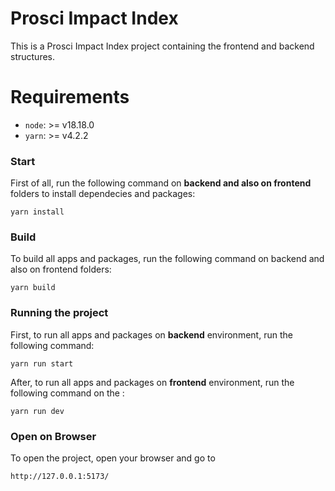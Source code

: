 # Prosci Impact Index

This is a Prosci Impact Index project containing the frontend and backend structures.

# Requirements

- `node`: >= v18.18.0
- `yarn`: >= v4.2.2

### Start

First of all, run the following command on **backend and also on frontend** folders to install dependecies and packages:

```
yarn install
```  

### Build

To build all apps and packages, run the following command on backend and also on frontend folders:

```
yarn build
```  

### Running the project

First, to run all apps and packages on **backend** environment, run the following command:

```
yarn run start
```

After, to run all apps and packages on **frontend** environment, run the following command on the :

```
yarn run dev
```

### Open on Browser

To open the project, open your browser and go to

```
http://127.0.0.1:5173/
```
